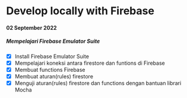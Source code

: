 # Develop locally with Firebase  
#### 02 September 2022 
##### Mempelajari Firebase Emulator Suite 
- [x] Install Firebase Emulator Suite
- [x] Mempelajari koneksi antara firestore dan funtions di Firebase 
- [x] Membuat functions Firebase
- [x] Membuat aturan(rules) firestore
- [x] Menguji aturan(rules) firestore dan functions dengan bantuan librari Mocha
